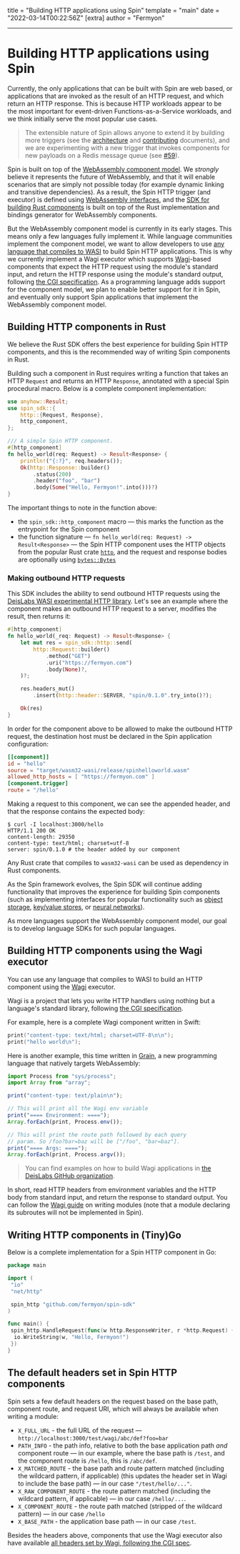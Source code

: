 title = "Building HTTP applications using Spin"
template = "main"
date = "2022-03-14T00:22:56Z"
[extra]
author = "Fermyon"

---

# Building HTTP applications using Spin

Currently, the only applications that can be built with Spin are web based, or
applications that are invoked as the result of an HTTP request, and which return
an HTTP response. This is because HTTP workloads appear to be the most important
for event-driven Functions-as-a-Service workloads, and we think initially serve
the most popular use cases.

> The extensible nature of Spin allows anyone to extend it by building more
> triggers (see the [architecture](./architecture.md) and
> [contributing](./contributing.md) documents), and we are experimenting with a
> new trigger that invokes components for new payloads on a Redis message queue
> (see [#59](https://github.com/fermyon/spin/issues/59)).

Spin is built on top of the
[WebAssembly component model](https://github.com/WebAssembly/component-model).
We _strongly_ believe it represents the future of WebAssembly, and that it will
enable scenarios that are simply not possible today (for example dynamic linking
and transitive dependencies). As a result, the Spin HTTP trigger (and executor)
is defined using [WebAssembly interfaces](../wit/ephemeral), and the
[SDK for building Rust components](../sdk/rust) is built on top of the Rust
implementation and bindings generator for WebAssembly components.

But the WebAssembly component model is currently in its early stages. This means
only a few languages fully implement it. While language communities implement
the component model, we want to allow developers to use
[any language that compiles to WASI](https://www.fermyon.com/wasm-languages/webassembly-language-support)
to build Spin HTTP applications. This is why we currently implement a Wagi
executor which supports [Wagi](https://github.com/deislabs/wagi)-based
components that expect the HTTP request using the module's standard input, and
return the HTTP response using the module's standard output, following
[the CGI specification](https://tools.ietf.org/html/rfc3875). As a programming
language adds support for the component model, we plan to enable better support
for it in Spin, and eventually only support Spin applications that implement the
WebAssembly component model.

## Building HTTP components in Rust

We believe the Rust SDK offers the best experience for building Spin HTTP
components, and this is the recommended way of writing Spin components in Rust.

Building such a component in Rust requires writing a function that takes an HTTP
`Request` and returns an HTTP `Response`, annotated with a special Spin
procedural macro. Below is a complete component implementation:

```rust
use anyhow::Result;
use spin_sdk::{
    http::{Request, Response},
    http_component,
};

/// A simple Spin HTTP component.
#[http_component]
fn hello_world(req: Request) -> Result<Response> {
    println!("{:?}", req.headers());
    Ok(http::Response::builder()
        .status(200)
        .header("foo", "bar")
        .body(Some("Hello, Fermyon!".into()))?)
}
```

The important things to note in the function above:

- the `spin_sdk::http_component` macro — this marks the function as the
  entrypoint for the Spin component
- the function signature — `fn hello_world(req: Request) -> Result<Response>` —
  the Spin HTTP component uses the HTTP objects from the popular Rust crate
  [`http`](https://crates.io/crates/http), and the request and response bodies
  are optionally using [`bytes::Bytes`](https://crates.io/crates/bytes)

### Making outbound HTTP requests

This SDK includes the ability to send outbound HTTP requests using the
[DeisLabs WASI experimental HTTP library](https://github.com/deislabs/wasi-experimental-http).
Let's see an example where the component makes an outbound HTTP request to a
server, modifies the result, then returns it:

```rust
#[http_component]
fn hello_world(_req: Request) -> Result<Response> {
    let mut res = spin_sdk::http::send(
        http::Request::builder()
            .method("GET")
            .uri("https://fermyon.com")
            .body(None)?,
    )?;

    res.headers_mut()
        .insert(http::header::SERVER, "spin/0.1.0".try_into()?);

    Ok(res)
}
```

In order for the component above to be allowed to make the outbound HTTP
request, the destination host must be declared in the Spin application
configuration:

```toml
[[component]]
id = "hello"
source = "target/wasm32-wasi/release/spinhelloworld.wasm"
allowed_http_hosts = [ "https://fermyon.com" ]
[component.trigger]
route = "/hello"
```

Making a request to this component, we can see the appended header, and that the
response contains the expected body:

```shell
$ curl -I localhost:3000/hello
HTTP/1.1 200 OK
content-length: 29350
content-type: text/html; charset=utf-8
server: spin/0.1.0 # the header added by our component
```

Any Rust crate that compiles to `wasm32-wasi` can be used as dependency in Rust
components.

As the Spin framework evolves, the Spin SDK will continue adding functionality
that improves the experience for building Spin components (such as implementing
interfaces for popular functionality such as
[object storage](https://github.com/fermyon/spin/issues/48),
[key/value stores](https://github.com/fermyon/spin/issues/47), or
[neural networks](https://github.com/fermyon/spin/issues/50)).

As more languages support the WebAssembly component model, our goal is to
develop language SDKs for such popular languages.

## Building HTTP components using the Wagi executor

You can use any language that compiles to WASI to build an HTTP component using
the [Wagi](https://github.com/deislabs/wagi) executor.

Wagi is a project that lets you write HTTP handlers using nothing but a
language's standard library, following
[the CGI specification](https://tools.ietf.org/html/rfc3875).

For example, here is a complete Wagi component written in Swift:

```swift
print("content-type: text/html; charset=UTF-8\n\n");
print("hello world\n");
```

Here is another example, this time written in [Grain](https://grain-lang.org/),
a new programming language that natively targets WebAssembly:

```js
import Process from "sys/process";
import Array from "array";

print("content-type: text/plain\n");

// This will print all the Wagi env variable
print("==== Environment: ====");
Array.forEach(print, Process.env());

// This will print the route path followed by each query
// param. So /foo?bar=baz will be ["/foo", "bar=baz"].
print("==== Args: ====");
Array.forEach(print, Process.argv());
```

> You can find examples on how to build Wagi applications in
> [the DeisLabs GitHub organization](https://github.com/deislabs?q=wagi&type=public&language=&sort=).

In short, read HTTP headers from environment variables and the HTTP body from
standard input, and return the response to standard output. You can follow the
[Wagi guide](https://github.com/deislabs/wagi/blob/main/docs/writing_modules.md)
on writing modules (note that a module declaring its subroutes will not be
implemented in Spin).

## Writing HTTP components in (Tiny)Go

Below is a complete implementation for a Spin HTTP component in Go:

```go
package main

import (
 "io"
 "net/http"

 spin_http "github.com/fermyon/spin-sdk"
)

func main() {
 spin_http.HandleRequest(func(w http.ResponseWriter, r *http.Request) {
  io.WriteString(w, "Hello, Fermyon!")
 })
}
```

## The default headers set in Spin HTTP components

Spin sets a few default headers on the request based on the base path, component
route, and request URI, which will always be available when writing a module:

- `X_FULL_URL` - the full URL of the request —
  `http://localhost:3000/test/wagi/abc/def?foo=bar`
- `PATH_INFO` - the path info, relative to both the base application path _and_
  component route — in our example, where the base path is `/test`, and the
  component route is `/hello`, this is `/abc/def`.
- `X_MATCHED_ROUTE` - the base path and route pattern matched (including the
  wildcard pattern, if applicable) (this updates the header set in Wagi to
  include the base path) — in our case `"/test/hello/..."`.
- `X_RAW_COMPONENT_ROUTE` - the route pattern matched (including the wildcard
  pattern, if applicable) — in our case `/hello/...`.
- `X_COMPONENT_ROUTE` - the route path matched (stripped of the wildcard
  pattern) — in our case `/hello`
- `X_BASE_PATH` - the application base path — in our case `/test`.

Besides the headers above, components that use the Wagi executor also have
available
[all headers set by Wagi, following the CGI spec](https://github.com/deislabs/wagi/blob/main/docs/environment_variables.md).
